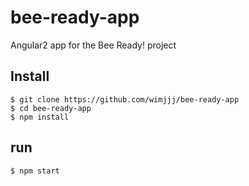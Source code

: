 # bee-ready-app
Angular2 app for the Bee Ready! project

## Install
```
$ git clone https://github.com/wimjjj/bee-ready-app
$ cd bee-ready-app
$ npm install
```

## run
```
$ npm start
```

